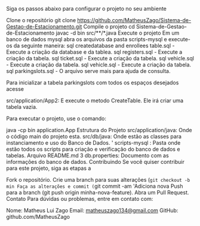 Siga os passos abaixo para configurar o projeto no seu ambiente

Clone o repositório
git clone https://github.com/MatheusZago/Sistema-de-Gestao-de-Estacionamento.git
Compile o projeto
cd Sistema-de-Gestao-de-Estacionamento
javac -d bin src/**/*.java
Execute o projeto Em um banco de dados mysql abra os arquivos da pasta scripts-mysql e execute-os da seguinte maneira:
sql createdatabase and enrollees table.sql - Execute a criação da database e da tablea. sql registers.sql - Execute a criação da tabela. sql ticket.sql - Execute a criação da tabela. sql vehicle.sql - Execute a criação da tabela. sql vehicle.sql - Execute a criação da tabela. sql parkingslots.sql - O arquivo serve mais para ajuda de consulta.

Para inicializar a tabela parkingslots com todos os espaços desejados acesse

src/application/App2: E execute o metodo CreateTable.
Ele irá criar uma tabela vazia.

Para executar o projeto, use o comando:

java -cp bin application.App
Estrutura do Projeto
src/application/java: Onde o código main do projeto esta.
src/db/java: Onde estão as classes para instanciamento e uso do Banco de Dados.
' scripts-mysql : Pasta onde estão todos os scripts para criação e verificação do banco de dados e tabelas. Arquivo README.md 3
db.properties: Documento com as informações do banco de dados.
Contribuindo
Se você quiser contribuir para este projeto, siga as etapas a

Fork o repositório.
Crie uma branch para suas alterações (`git checkout -b min
Faça as alterações e commit (`git commit -am 'Adiciona nova
Push para a branch (git push origin minha-nova-feature).
Abra um Pull Request.
Contato
Para dúvidas ou problemas, entre em contato com:

Nome: Matheus Lui Zago
Email: matheuszago134@gmail.com
GitHub: github.com/MatheusZago